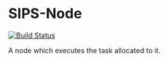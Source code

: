 # SIPS-Node 
[![Build Status](https://travis-ci.org/deepsidhu1313/SIPS-Node.svg?branch=master)](https://travis-ci.org/deepsidhu1313/SIPS-Node)

A node which executes the task allocated to it.
